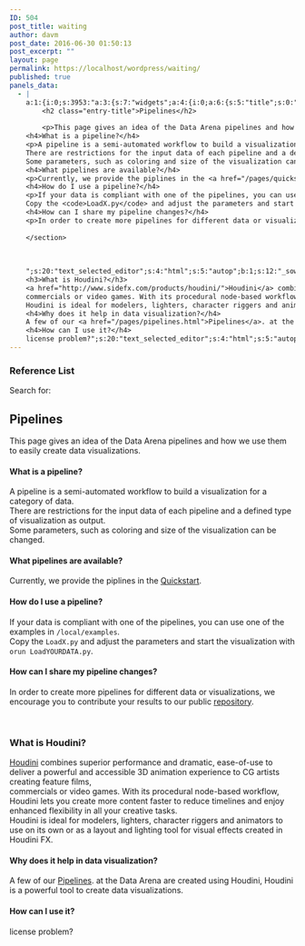 ```yaml
---
ID: 504
post_title: waiting
author: davm
post_date: 2016-06-30 01:50:13
post_excerpt: ""
layout: page
permalink: https://localhost/wordpress/waiting/
published: true
panels_data:
  - |
    a:1:{i:0;s:3953:"a:3:{s:7:"widgets";a:4:{i:0;a:6:{s:5:"title";s:0:"";s:4:"text";s:23:"<h3>Reference List</h3>";s:20:"text_selected_editor";s:4:"html";s:5:"autop";b:1;s:12:"_sow_form_id";s:13:"5771e41c8e186";s:11:"panels_info";a:7:{s:5:"class";s:31:"SiteOrigin_Widget_Editor_Widget";s:3:"raw";b:0;s:4:"grid";i:0;s:4:"cell";i:0;s:2:"id";i:0;s:9:"widget_id";s:36:"063d0676-c503-4151-ab67-75b5d3c397f6";s:5:"style";a:1:{s:18:"background_display";s:4:"tile";}}}i:1;a:2:{s:5:"title";s:0:"";s:11:"panels_info";a:7:{s:5:"class";s:16:"WP_Widget_Search";s:3:"raw";b:0;s:4:"grid";i:0;s:4:"cell";i:1;s:2:"id";i:1;s:9:"widget_id";s:36:"fdd465cf-bd21-477e-81c4-03951f59e127";s:5:"style";a:1:{s:18:"background_display";s:4:"tile";}}}i:2;a:6:{s:5:"title";s:0:"";s:4:"text";s:1195:"<section>
        <h2 class="entry-title">Pipelines</h2>
    
        <p>This page gives an idea of the Data Arena pipelines and how we use them to easily create data visualizations.</p>
    <h4>What is a pipeline?</h4>
    <p>A pipeline is a semi-automated workflow to build a visualization for a category of data.
    There are restrictions for the input data of each pipeline and a defined type of visualization as output.
    Some parameters, such as coloring and size of the visualization can be changed.</p>
    <h4>What pipelines are available?</h4>
    <p>Currently, we provide the piplines in the <a href="/pages/quickstart.html">Quickstart</a>.</p>
    <h4>How do I use a pipeline?</h4>
    <p>If your data is compliant with one of the pipelines, you can use one of the examples in <code>/local/examples</code>.
    Copy the <code>LoadX.py</code> and adjust the parameters and start the visualization with <code>orun LoadYOURDATA.py</code>.</p>
    <h4>How can I share my pipeline changes?</h4>
    <p>In order to create more pipelines for different data or visualizations, we encourage you to contribute your results to our public <a href="https://github.com/UTSDataArena">repository</a>.</p>
    
    </section>
    
    
    
    ";s:20:"text_selected_editor";s:4:"html";s:5:"autop";b:1;s:12:"_sow_form_id";s:13:"5771e6fce680d";s:11:"panels_info";a:7:{s:5:"class";s:31:"SiteOrigin_Widget_Editor_Widget";s:3:"raw";b:0;s:4:"grid";i:1;s:4:"cell";i:0;s:2:"id";i:2;s:9:"widget_id";s:36:"1ff1e1c1-134f-41a9-a2de-fb8902f7cd6d";s:5:"style";a:1:{s:18:"background_display";s:4:"tile";}}}i:3;a:6:{s:5:"title";s:0:"";s:4:"text";s:863:"&nbsp;
    <h3>What is Houdini?</h3>
    <a href="http://www.sidefx.com/products/houdini/">Houdini</a> combines superior performance and dramatic, ease-of-use to deliver a powerful and accessible 3D animation experience to CG artists creating feature films,
    commercials or video games. With its procedural node-based workflow, Houdini lets you create more content faster to reduce timelines and enjoy enhanced flexibility in all your creative tasks.
    Houdini is ideal for modelers, lighters, character riggers and animators to use on its own or as a layout and lighting tool for visual effects created in Houdini FX.
    <h4>Why does it help in data visualization?</h4>
    A few of our <a href="/pages/pipelines.html">Pipelines</a>. at the Data Arena are created using Houdini, Houdini is a powerful tool to create data visualizations.
    <h4>How can I use it?</h4>
    license problem?";s:20:"text_selected_editor";s:4:"html";s:5:"autop";b:1;s:12:"_sow_form_id";s:13:"5771e7ddc4514";s:11:"panels_info";a:7:{s:5:"class";s:31:"SiteOrigin_Widget_Editor_Widget";s:3:"raw";b:0;s:4:"grid";i:1;s:4:"cell";i:0;s:2:"id";i:3;s:9:"widget_id";s:36:"9f439d34-ed2b-4f5a-9806-4650db93bd0e";s:5:"style";a:1:{s:18:"background_display";s:4:"tile";}}}}s:5:"grids";a:2:{i:0;a:2:{s:5:"cells";i:2;s:5:"style";a:3:{s:7:"padding";s:4:"20px";s:5:"align";s:0:"";s:14:"column_padding";s:0:"";}}i:1;a:2:{s:5:"cells";i:1;s:5:"style";a:0:{}}}s:10:"grid_cells";a:3:{i:0;a:2:{s:4:"grid";i:0;s:6:"weight";d:0.798751950078000039212611227412708103656768798828125;}i:1;a:2:{s:4:"grid";i:0;s:6:"weight";d:0.2012480499219999885429643882162054069340229034423828125;}i:2;a:2:{s:4:"grid";i:1;s:6:"weight";i:1;}}}";}
---
```

<h3>Reference List</h3>
<form role="search" method="get" class="search-form" action="http://localhost/wordpress/">
<label>
<span class="screen-reader-text">Search for:</span>

</label>

</form>
<section>
<h2 class="entry-title">Pipelines</h2>
<p>    This page gives an idea of the Data Arena pipelines and how we use them to easily create data visualizations.</p>
<h4>What is a pipeline?</h4>
<p>A pipeline is a semi-automated workflow to build a visualization for a category of data.<br>
There are restrictions for the input data of each pipeline and a defined type of visualization as output.<br>
Some parameters, such as coloring and size of the visualization can be changed.</p>
<h4>What pipelines are available?</h4>
<p>Currently, we provide the piplines in the <a href="/pages/quickstart.html">Quickstart</a>.</p>
<h4>How do I use a pipeline?</h4>
<p>If your data is compliant with one of the pipelines, you can use one of the examples in <code>/local/examples</code>.<br>
Copy the <code>LoadX.py</code> and adjust the parameters and start the visualization with <code>orun LoadYOURDATA.py</code>.</p>
<h4>How can I share my pipeline changes?</h4>
<p>In order to create more pipelines for different data or visualizations, we encourage you to contribute your results to our public <a href="https://github.com/UTSDataArena">repository</a>.</p>
</section>
<p>&nbsp;</p>
<h3>What is Houdini?</h3>
<p><a href="http://www.sidefx.com/products/houdini/">Houdini</a> combines superior performance and dramatic, ease-of-use to deliver a powerful and accessible 3D animation experience to CG artists creating feature films,<br>
commercials or video games. With its procedural node-based workflow, Houdini lets you create more content faster to reduce timelines and enjoy enhanced flexibility in all your creative tasks.<br>
Houdini is ideal for modelers, lighters, character riggers and animators to use on its own or as a layout and lighting tool for visual effects created in Houdini FX.</p>
<h4>Why does it help in data visualization?</h4>
<p>A few of our <a href="/pages/pipelines.html">Pipelines</a>. at the Data Arena are created using Houdini, Houdini is a powerful tool to create data visualizations.</p>
<h4>How can I use it?</h4>
<p>license problem?</p>